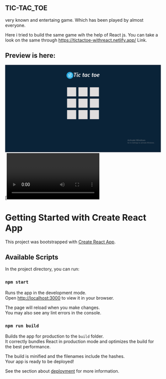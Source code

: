 ## TIC-TAC_TOE 
very known and entertaing game. Which has been played by almost everyone.

Here i tried to build the same game wih the help of React js. You can take a look on the same through https://tictactoe-withreact.netlify.app/ Link.


## Preview is here:

![](src/Screenshot%20(111).png)
[![Watch the video](src/video2854375966.mp4)


 # Getting Started with Create React App

This project was bootstrapped with [Create React App](https://github.com/facebook/create-react-app).

## Available Scripts

In the project directory, you can run:

### `npm start`

Runs the app in the development mode.\
Open [http://localhost:3000](http://localhost:3000) to view it in your browser.

The page will reload when you make changes.\
You may also see any lint errors in the console.

### `npm run build`

Builds the app for production to the `build` folder.\
It correctly bundles React in production mode and optimizes the build for the best performance.

The build is minified and the filenames include the hashes.\
Your app is ready to be deployed!

See the section about [deployment](https://facebook.github.io/create-react-app/docs/deployment) for more information.
